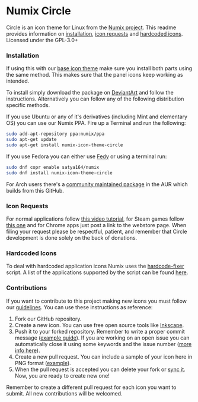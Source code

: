 Numix Circle
==============
Circle is an icon theme for Linux from the [Numix project](http://numixproject.org). This readme provides information on [installation](https://github.com/numixproject/numix-icon-theme-circle/#installation), [icon requests](https://github.com/numixproject/numix-icon-theme-circle/#icon-requests) and [hardcoded icons](https://github.com/numixproject/numix-icon-theme-circle/#hardcoded-icons). Licensed under the GPL-3.0+

### Installation
If using this with our [base icon theme](https://github.com/numixproject/numix-icon-theme) make sure you install both parts using the same method. This makes sure that the panel icons keep working as intended.

To install simply download the package on [DeviantArt](http://me4oslav.deviantart.com/art/Numix-Circle-Linux-Desktop-Icon-Theme-414741466) and follow the instructions. Alternatively you can follow any of the following distribution specific methods.

If you use Ubuntu or any of it's derivatives (including Mint and elementary OS) you can use our Numix PPA. Fire up a Terminal and run the following:

```bash
sudo add-apt-repository ppa:numix/ppa
sudo apt-get update
sudo apt-get install numix-icon-theme-circle
```

If you use Fedora you can either use [Fedy](http://folkswithhats.org/) or using a terminal run:

```bash
sudo dnf copr enable satya164/numix
sudo dnf install numix-icon-theme-circle
```

For Arch users there's a [community maintained package](https://aur.archlinux.org/packages/numix-circle-icon-theme-git/) in the AUR which builds from this GitHub.

### Icon Requests
For normal applications follow [this video tutorial](https://plus.google.com/+NumixprojectOrg/posts/DkRmhFZuWez), for Steam games follow [this one](https://www.youtube.com/watch?v=BuUy4CzCoXc) and for Chrome apps just post a link to the webstore page. When filing your request please be respectful, patient, and remember that Circle development is done solely on the back of donations.

### Hardcoded Icons
To deal with hardcoded application icons Numix uses the [hardcode-fixer](https://github.com/Foggalong/hardcode-fixer) script. A list of the applications supported by the script can be found [here](https://github.com/Foggalong/hardcode-fixer/wiki/App-Support).

### Contributions
If you want to contribute to this project making new icons you must follow our [guidelines](https://github.com/numixproject/numix-wiki/wiki/Guidelines). You can use these instructions as reference:

1. Fork our GitHub repository.
2. Create a new icon. You can use free open source tools like [Inkscape](https://inkscape.org/).  
3. Push it to your forked repository. Remember to write a proper commit message ([example guide](https://gist.github.com/josh/539516)). If you are working on an open issue you can automatically close it using some keywords and the issue number ([more info here](https://help.github.com/articles/closing-issues-via-commit-messages/)).
3. Create a new pull request. You can include a sample of your icon here in PNG format ([example](https://github.com/numixproject/numix-icon-theme-circle/pull/1422)).
4. When the pull request is accepted you can delete your fork or [sync it](https://help.github.com/articles/syncing-a-fork/). Now, you are ready to create new one!

Remember to create a different pull request for each icon you want to submit. All new contributions will be welcomed. 


